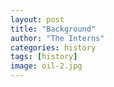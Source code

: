 ```yaml
---
layout: post
title: "Background"
author: "The Interns"
categories: history
tags: [history]
image: oil-2.jpg
---
```

